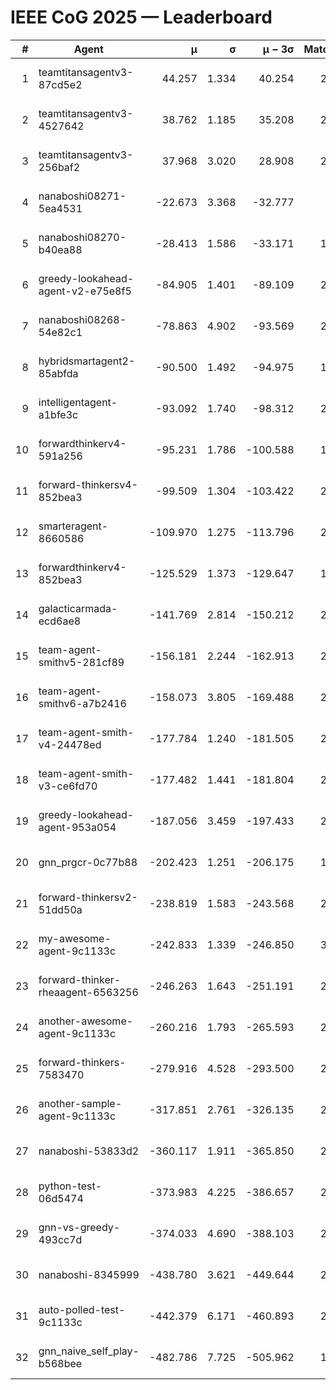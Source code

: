 # IEEE CoG 2025 — Leaderboard

| # | Agent | μ | σ | μ − 3σ | Matches | Updated |
|---:|---|---:|---:|---:|---:|---|
| 1 | teamtitansagentv3-87cd5e2 | 44.257 | 1.334 | 40.254 | 2480 | 2025-08-27 15:54 |
| 2 | teamtitansagentv3-4527642 | 38.762 | 1.185 | 35.208 | 2340 | 2025-08-27 15:54 |
| 3 | teamtitansagentv3-256baf2 | 37.968 | 3.020 | 28.908 | 2460 | 2025-08-27 15:54 |
| 4 | nanaboshi08271-5ea4531 | -22.673 | 3.368 | -32.777 | 760 | 2025-08-27 15:54 |
| 5 | nanaboshi08270-b40ea88 | -28.413 | 1.586 | -33.171 | 1338 | 2025-08-27 15:54 |
| 6 | greedy-lookahead-agent-v2-e75e8f5 | -84.905 | 1.401 | -89.109 | 2158 | 2025-08-27 15:54 |
| 7 | nanaboshi08268-54e82c1 | -78.863 | 4.902 | -93.569 | 2198 | 2025-08-27 15:54 |
| 8 | hybridsmartagent2-85abfda | -90.500 | 1.492 | -94.975 | 1956 | 2025-08-27 15:54 |
| 9 | intelligentagent-a1bfe3c | -93.092 | 1.740 | -98.312 | 2276 | 2025-08-27 15:54 |
| 10 | forwardthinkerv4-591a256 | -95.231 | 1.786 | -100.588 | 1973 | 2025-08-27 15:54 |
| 11 | forward-thinkersv4-852bea3 | -99.509 | 1.304 | -103.422 | 2144 | 2025-08-27 15:54 |
| 12 | smarteragent-8660586 | -109.970 | 1.275 | -113.796 | 2024 | 2025-08-27 15:54 |
| 13 | forwardthinkerv4-852bea3 | -125.529 | 1.373 | -129.647 | 1861 | 2025-08-27 15:54 |
| 14 | galacticarmada-ecd6ae8 | -141.769 | 2.814 | -150.212 | 2240 | 2025-08-27 15:54 |
| 15 | team-agent-smithv5-281cf89 | -156.181 | 2.244 | -162.913 | 2500 | 2025-08-27 15:54 |
| 16 | team-agent-smithv6-a7b2416 | -158.073 | 3.805 | -169.488 | 2860 | 2025-08-27 15:54 |
| 17 | team-agent-smith-v4-24478ed | -177.784 | 1.240 | -181.505 | 2480 | 2025-08-27 15:54 |
| 18 | team-agent-smith-v3-ce6fd70 | -177.482 | 1.441 | -181.804 | 2460 | 2025-08-27 15:54 |
| 19 | greedy-lookahead-agent-953a054 | -187.056 | 3.459 | -197.433 | 2318 | 2025-08-27 15:54 |
| 20 | gnn_prgcr-0c77b88 | -202.423 | 1.251 | -206.175 | 1960 | 2025-08-27 15:54 |
| 21 | forward-thinkersv2-51dd50a | -238.819 | 1.583 | -243.568 | 2766 | 2025-08-27 15:54 |
| 22 | my-awesome-agent-9c1133c | -242.833 | 1.339 | -246.850 | 3020 | 2025-08-27 15:54 |
| 23 | forward-thinker-rheaagent-6563256 | -246.263 | 1.643 | -251.191 | 2586 | 2025-08-27 15:54 |
| 24 | another-awesome-agent-9c1133c | -260.216 | 1.793 | -265.593 | 2640 | 2025-08-27 15:54 |
| 25 | forward-thinkers-7583470 | -279.916 | 4.528 | -293.500 | 2540 | 2025-08-27 15:54 |
| 26 | another-sample-agent-9c1133c | -317.851 | 2.761 | -326.135 | 2580 | 2025-08-27 15:54 |
| 27 | nanaboshi-53833d2 | -360.117 | 1.911 | -365.850 | 2140 | 2025-08-27 15:54 |
| 28 | python-test-06d5474 | -373.983 | 4.225 | -386.657 | 2090 | 2025-08-27 15:54 |
| 29 | gnn-vs-greedy-493cc7d | -374.033 | 4.690 | -388.103 | 2300 | 2025-08-27 15:54 |
| 30 | nanaboshi-8345999 | -438.780 | 3.621 | -449.644 | 2290 | 2025-08-27 15:54 |
| 31 | auto-polled-test-9c1133c | -442.379 | 6.171 | -460.893 | 2100 | 2025-08-27 15:54 |
| 32 | gnn_naive_self_play-b568bee | -482.786 | 7.725 | -505.962 | 1840 | 2025-08-27 15:54 |
